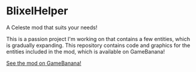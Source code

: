# BlixelHelper
A Celeste mod that suits your needs!

This is a passion project I'm working on that contains a few entities, which is gradually expanding.
This repository contains code and graphics for the entities included in the mod, which is available on GameBanana!

[See the mod on GameBanana!](https://gamebanana.com/mods/521905)
